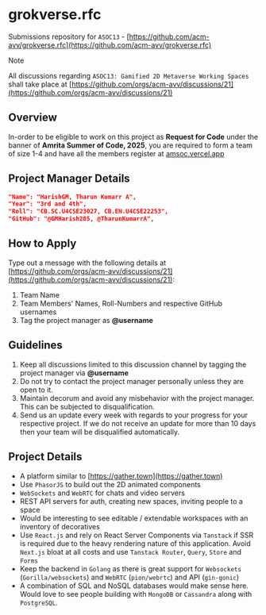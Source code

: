 # grokverse.rfc
Submissions repository for `ASOC13` - [https://github.com/acm-avv/grokverse.rfc](https://github.com/acm-avv/grokverse.rfc)

> [!NOTE]
All discussions regarding `ASOC13: Gamified 2D Metaverse Working Spaces` shall take place at [https://github.com/orgs/acm-avv/discussions/21](https://github.com/orgs/acm-avv/discussions/21)

## Overview
In-order to be eligible to work on this project as **Request for Code** under the banner of **Amrita Summer of Code, 2025**, you are required to form a team of size 1-4 and have all the members register at [amsoc.vercel.app](https://amsoc.vercel.app)

## Project Manager Details
```json
"Name": "HarishGM, Tharun Kumarr A",
"Year": "3rd and 4th",
"Roll": "CB.SC.U4CSE23027, CB.EN.U4CSE22253",
"GitHub": "@GMHarish285, @TharunKumarrA",
```

## How to Apply
Type out a message with the following details at [https://github.com/orgs/acm-avv/discussions/21](https://github.com/orgs/acm-avv/discussions/21):
1. Team Name
2. Team Members' Names, Roll-Numbers and respective GitHub usernames
3. Tag the project manager as **@username**

## Guidelines
1. Keep all discussions limited to this discussion channel by tagging the project manager via **@username**
2. Do not try to contact the project manager personally unless they are open to it.
4. Maintain decorum and avoid any misbehavior with the project manager. This can be subjected to disqualification.
5. Send us an update every week with regards to your progress for your respective project. If we do not receive an update for more than 10 days then your team will be disqualified automatically.

## Project Details
-   A platform similar to [https://gather.town](https://gather.town)
-   Use `PhasorJS` to build out the 2D animated components
-   `WebSockets` and `WebRTC` for chats and video servers
-   REST API servers for auth, creating new spaces, inviting people to a space
-   Would be interesting to see editable / extendable workspaces with an inventory of decoratives
-   Use `React.js` and rely on React Server Components via `Tanstack` if SSR is required due to the heavy rendering nature of this application. Avoid `Next.js` bloat at all costs and use `Tanstack Router`, `Query`, `Store` and `Forms`
-   Keep the backend in `Golang` as there is great support for `Websockets` (`Gorilla/websockets`) and `WebRTC` (`pion/webrtc`) and API (`gin-gonic`)
-   A combination of SQL and NoSQL databases would make sense here. Would love to see people building with `MongoDB` or `Cassandra` along with `PostgreSQL`.

